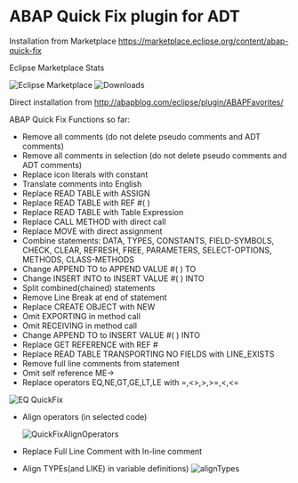 # ABAP Quick Fix plugin for ADT
Installation from Marketplace https://marketplace.eclipse.org/content/abap-quick-fix 

Eclipse Marketplace Stats

![Eclipse Marketplace](https://img.shields.io/eclipse-marketplace/favorites/abap-quick-fix)
![Downloads](https://img.shields.io/eclipse-marketplace/dt/abap-quick-fix)

Direct installation from http://abapblog.com/eclipse/plugin/ABAPFavorites/

ABAP Quick Fix
Functions so far:
- Remove all comments (do not delete pseudo comments and ADT comments)
- Remove all comments in selection (do not delete pseudo comments and ADT comments)
- Replace icon literals with constant
- Translate comments into English
- Replace READ TABLE with ASSIGN
- Replace READ TABLE with REF #( )
- Replace READ TABLE with Table Expression
- Replace CALL METHOD with direct call
- Replace MOVE with direct assignment
- Combine statements: DATA, TYPES, CONSTANTS, FIELD-SYMBOLS, CHECK, CLEAR, REFRESH, FREE, PARAMETERS, SELECT-OPTIONS, METHODS, CLASS-METHODS
- Change APPEND TO to APPEND VALUE #( ) TO
- Change INSERT INTO to INSERT VALUE #( ) INTO
- Split combined(chained) statements
- Remove Line Break at end of statement
- Replace CREATE OBJECT with NEW
- Omit EXPORTING in method call
- Omit RECEIVING in method call
- Change APPEND TO to INSERT VALUE #( ) INTO
- Replace GET REFERENCE with REF #
- Replace READ TABLE TRANSPORTING NO FIELDS with LINE_EXISTS
- Remove full line comments from statement
- Omit self reference ME->
- Replace operators EQ,NE,GT,GE,LT,LE with =,<>,>,>=,<,<=

![EQ QuickFix](https://user-images.githubusercontent.com/7912195/165106328-defeb765-ca3a-4c31-bd97-9791f1721cdd.gif)
- Align operators (in selected code)

  ![QuickFixAlignOperators](https://user-images.githubusercontent.com/7912195/165106135-20c72b55-224c-4bf5-bc87-4c517a23ab9d.gif)
- Replace Full Line Comment with In-line comment
- Align TYPEs(and LIKE) in variable definitions)
![alignTypes](https://user-images.githubusercontent.com/7912195/165099044-719f4d22-3548-4ff8-a733-931b1a4d63a4.gif)
